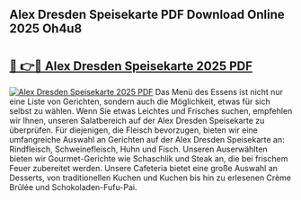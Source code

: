 ## Alex Dresden Speisekarte PDF Download Online 2025 Oh4u8

# <h2><a href="http://gcc0lam.nevu.top/?p=Alex+Dresden+Speisekarte">🔗 👉🔴 Alex Dresden Speisekarte 2025 PDF</a></h2>

[![Alex Dresden Speisekarte 2025 PDF](https://i.imgur.com/dBaPXMq.png)](http://gcc0lam.nevu.top/?p=Alex+Dresden+Speisekarte)
Das Menü des Essens ist nicht nur eine Liste von Gerichten, sondern auch die Möglichkeit, etwas für sich selbst zu wählen. Wenn Sie etwas Leichtes und Frisches suchen, empfehlen wir Ihnen, unseren Salatbereich auf der Alex Dresden Speisekarte zu überprüfen. Für diejenigen, die Fleisch bevorzugen, bieten wir eine umfangreiche Auswahl an Gerichten auf der Alex Dresden Speisekarte an: Rindfleisch, Schweinefleisch, Huhn und Fisch. Unseren Auserwählten bieten wir Gourmet-Gerichte wie Schaschlik und Steak an, die bei frischem Feuer zubereitet werden. Unsere Cafeteria bietet eine große Auswahl an Desserts, von traditionellen Kuchen und Kuchen bis hin zu erlesenen Crème Brûlée und Schokoladen-Fufu-Pai.
